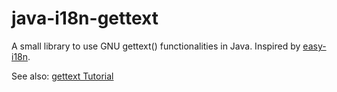 # java-i18n-gettext

A small library to use GNU gettext() functionalities in Java.
Inspired by [easy-i18n](https://github.com/awkay/easy-i18n).

See also:
[gettext Tutorial](http://www.labri.fr/perso/fleury/posts/programming/a-quick-gettext-tutorial.html)
